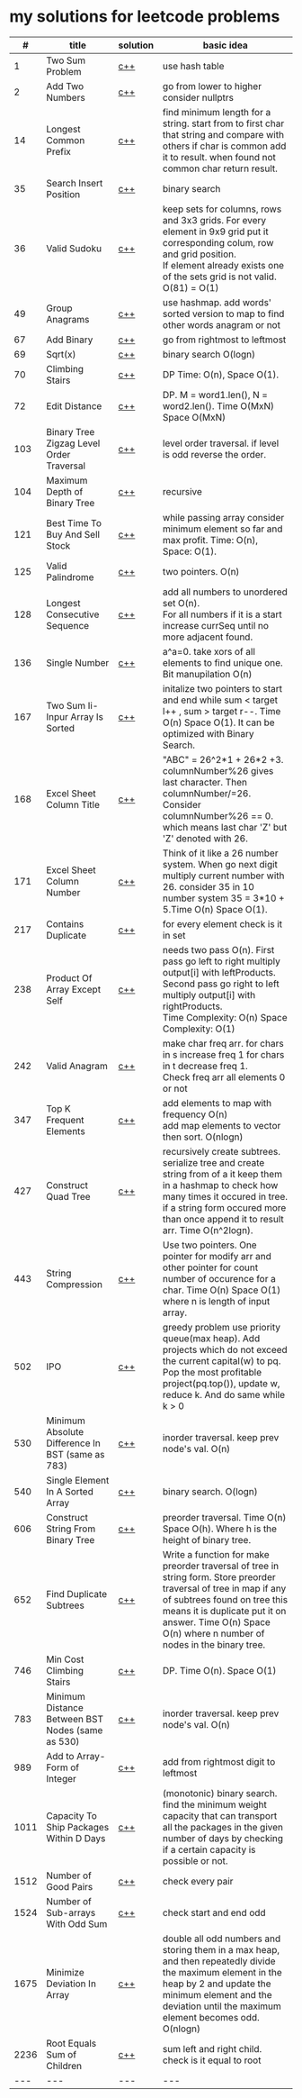 # my solutions for leetcode problems

| # | title | solution | basic idea |
|---|---|---|---|
| 1 | Two Sum Problem | [c++](https://github.com/berkulutas/leetcode/blob/main/cpp/1_two_sum.cpp)| use hash table |
| 2 | Add Two Numbers | [c++](https://github.com/berkulutas/leetcode/blob/main/cpp/2_add_two_numbers.cpp) | go from lower to higher consider nullptrs | 
| 14 | Longest Common Prefix | [c++](https://github.com/berkulutas/leetcode/blob/main/cpp/14_longest_common_prefix.cpp) | find minimum length for a string. start from to first char that string and compare with others if char is common add it to result. when found not common char return result. |
| 35 | Search Insert Position | [c++](https://github.com/berkulutas/leetcode/blob/main/cpp/35_search_insert_position.cpp) | binary search |
| 36 | Valid Sudoku | [c++](https://github.com/berkulutas/leetcode/blob/main/cpp/36_valid_sudoku.cpp) | keep sets for columns, rows and 3x3 grids. For every element in 9x9 grid put it corresponding colum, row and grid position. <br /> If element already exists one of the sets grid is not valid. O(81) = O(1) |
| 49 | Group Anagrams | [c++](https://github.com/berkulutas/leetcode/blob/main/cpp/49_group_anagrams.cpp) | use hashmap. add words' sorted version to map to find other words anagram or not |
| 67 | Add Binary | [c++](https://github.com/berkulutas/leetcode/blob/main/cpp/67_add_binary.cpp) | go from rightmost to leftmost |
| 69 | Sqrt(x) | [c++](https://github.com/berkulutas/leetcode/blob/main/cpp/69_sqrt.cpp) | binary search O(logn) |
| 70 | Climbing Stairs | [c++](https://github.com/berkulutas/leetcode/blob/main/cpp/70_climbing_stairs.cpp) | DP Time: O(n), Space O(1). |
| 72 | Edit Distance | [c++](https://github.com/berkulutas/leetcode/blob/main/cpp/72_edit_distance.cpp) | DP. M = word1.len(), N = word2.len(). Time O(MxN) Space O(MxN) |
| 103 | Binary Tree Zigzag Level Order Traversal | [c++](https://github.com/berkulutas/leetcode/blob/main/cpp/103_binary_tree_zigzag_level_order_traversal.cpp) | level order traversal. if level is odd reverse the order. |
| 104 | Maximum Depth of Binary Tree | [c++](https://github.com/berkulutas/leetcode/blob/main/cpp/104_maximum_depth_of_binary_tree.cpp) | recursive |
| 121 | Best Time To Buy And Sell Stock | [c++](https://github.com/berkulutas/leetcode/blob/main/cpp/121_best_time_to_buy_and_sell_stock.cpp) | while passing array consider minimum element so far and max profit. Time: O(n), Space: O(1).  |
| 125 | Valid Palindrome | [c++](https://github.com/berkulutas/leetcode/blob/main/cpp/125_valid_palindrome.cpp) | two pointers. O(n) |
| 128 | Longest Consecutive Sequence | [c++](https://github.com/berkulutas/leetcode/blob/main/cpp/128_longest_consecutive_sequence.cpp) | add all numbers to unordered set O(n). <br />For all numbers if it is a start increase currSeq until no more adjacent found. |
| 136 | Single Number | [c++](https://github.com/berkulutas/leetcode/blob/main/cpp/136_single_number.cpp) | a^a=0. take xors of all elements to find unique one. Bit manupilation O(n) |
| 167 | Two Sum Ii-Inpur Array Is Sorted | [c++](https://github.com/berkulutas/leetcode/blob/main/cpp/167_two_sum_ii-inpur_array_is_sorted.cpp) | initalize two pointers to start and end while sum < target l++ , sum > target r--. Time O(n) Space O(1). It can be optimized with Binary Search. |
| 168 | Excel Sheet Column Title | [c++](https://github.com/berkulutas/leetcode/blob/main/cpp/168_excel_sheet_column_title.cpp) | "ABC" = 26^2\*1 + 26\*2 +3. columnNumber%26 gives last character. Then columnNumber/=26. Consider columnNumber%26 == 0. which means last char 'Z' but 'Z' denoted with 26. |
| 171 | Excel Sheet Column Number | [c++](https://github.com/berkulutas/leetcode/blob/main/cpp/171_excel_sheet_column_number.cpp) | Think of it like a 26 number system. When go next digit multiply current number with 26. consider 35 in 10 number system 35 = 3*10 + 5.Time O(n) Space O(1). |
| 217 | Contains Duplicate | [c++](https://github.com/berkulutas/leetcode/blob/main/cpp/217_contains_duplicate.cpp) | for every element check is it in set |
| 238 | Product Of Array Except Self | [c++](https://github.com/berkulutas/leetcode/blob/main/cpp/238_product_of_array_except_self.cpp) | needs two pass O(n). First pass go left to right multiply output[i] with leftProducts. <br />Second pass go right to left multiply output[i] with rightProducts. <br /> Time Complexity: O(n) Space Complexity: O(1)|
| 242 | Valid Anagram | [c++](https://github.com/berkulutas/leetcode/blob/main/cpp/242_valid_anagram.cpp) | make char freq arr. for chars in s increase freq 1 for chars in t decrease freq 1. <br />Check freq arr all elements 0 or not |
| 347 | Top K Frequent Elements | [c++](https://github.com/berkulutas/leetcode/blob/main/cpp/347_top_k_frequent_elements.cpp) | add elements to map with frequency O(n) <br /> add map elements to vector then sort. O(nlogn) |
| 427 | Construct Quad Tree | [c++](https://github.com/berkulutas/leetcode/blob/main/cpp/427_construct_quad_tree.cpp) | recursively create subtrees. serialize tree and create string from of a it keep them in a hashmap to check how many times it occured in tree. if a string form occured more than once append it to result arr. Time O(n^2logn). |
| 443 | String Compression | [c++](https://github.com/berkulutas/leetcode/blob/main/cpp/443_string_compression.cpp) | Use two pointers. One pointer for modify arr and other pointer for count number of occurence for a char. Time O(n) Space O(1) where n is length of input array. |
| 502 | IPO | [c++](https://github.com/berkulutas/leetcode/blob/main/cpp/502_ipo.cpp) | greedy problem use priority queue(max heap). Add projects which do not exceed the current capital(w) to pq. Pop the most profitable project(pq.top()), update w, reduce k. And do same while k > 0|
| 530 | Minimum Absolute Difference In BST (same as 783)| [c++](https://github.com/berkulutas/leetcode/blob/main/cpp/530_minimum_absolute_difference_in_BST.cpp) | inorder traversal. keep prev node's val. O(n) |
| 540 | Single Element In A Sorted Array | [c++](https://github.com/berkulutas/leetcode/blob/main/cpp/540_single_element_in_a_sorted_array.cpp) | binary search. O(logn) |
| 606 | Construct String From Binary Tree | [c++](https://github.com/berkulutas/leetcode/blob/main/cpp/606_construct_string_from_binary_tree.cpp) | preorder traversal. Time O(n) Space O(h). Where h is the height of binary tree. |
| 652 | Find Duplicate Subtrees | [c++](https://github.com/berkulutas/leetcode/blob/main/cpp/652_find_duplicate_subtrees.cpp) | Write a function for make preorder traversal of tree in string form. Store preorder traversal of tree in map if any of subtrees found on tree this means it is duplicate put it on answer. Time O(n) Space O(n) where n number of nodes in the binary tree. |
| 746 | Min Cost Climbing Stairs | [c++](https://github.com/berkulutas/leetcode/blob/main/cpp/746_min_cost_climbing_stairs.cpp) | DP. Time O(n). Space O(1) |
| 783 | Minimum Distance Between BST Nodes (same as 530) | [c++](https://github.com/berkulutas/leetcode/blob/main/cpp/783_minimum_distance_between_bts_nodes.cpp) | inorder traversal. keep prev node's val. O(n)|
| 989 | Add to Array-Form of Integer | [c++](https://github.com/berkulutas/leetcode/blob/main/cpp/989_add_to_array-form_of_integer.cpp) | add from rightmost digit to leftmost |
| 1011 | Capacity To Ship Packages Within D Days | [c++](https://github.com/berkulutas/leetcode/blob/main/cpp/1011_capacity_to_ship_packages_within_d_days.cpp) | (monotonic) binary search. find the minimum weight capacity that can transport all the packages in the given number of days by checking if a certain capacity is possible or not. |
| 1512 | Number of Good Pairs | [c++](https://github.com/berkulutas/leetcode/blob/main/cpp/1512_number_of_good_pairs.cpp) | check every pair |
| 1524 | Number of Sub-arrays With Odd Sum | [c++](https://github.com/berkulutas/leetcode/blob/main/cpp/1524_number_of_subarrays_with_odd_sum.cpp) | check start and end odd |
| 1675 | Minimize Deviation In Array | [c++](https://github.com/berkulutas/leetcode/blob/main/cpp/1675_minimize_deviation_in_array.cpp) | double all odd numbers and storing them in a max heap, and then repeatedly divide the maximum element in the heap by 2 and update the minimum element and the deviation until the maximum element becomes odd. O(nlogn)|
| 2236 | Root Equals Sum of Children | [c++](https://github.com/berkulutas/leetcode/blob/main/cpp/2236_root_equals_sum_of_children.cpp) | sum left and right child. check is it equal to root |
|---|---|---|---|

